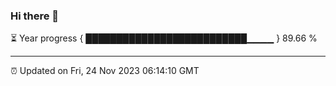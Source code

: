 ### Hi there 👋

⏳ Year progress { ██████████████████████████▁▁▁▁ } 89.66 %

---

⏰ Updated on Fri, 24 Nov 2023 06:14:10 GMT

